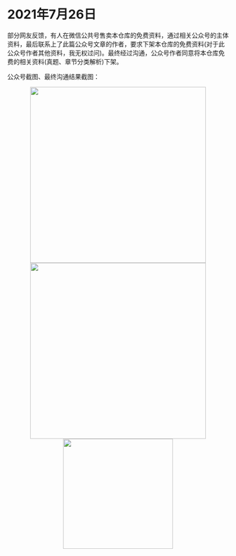 ﻿# 2021年7月26日

部分网友反馈，有人在微信公共号售卖本仓库的免费资料，通过相关公众号的主体资料，最后联系上了此篇公众号文章的作者，要求下架本仓库的免费资料(对于此公众号作者其他资料，我无权过问)。最终经过沟通，公众号作者同意将本仓库免费的相关资料(真题、章节分类解析)下架。 

公众号截图、最终沟通结果截图：
<div align="center">
  <kbd><img src="https://github.com/xxlllq/system_architect/tree/xiangxiaolin/%E8%B5%84%E6%BA%90%E4%BF%9D%E6%8A%A4%E8%AE%B0%E5%BD%95/2021/0726-1.jpg" width=400 />
    </kbd>
   </div>
<div align="center">
  <kbd><img src="https://github.com/xxlllq/system_architect/tree/xiangxiaolin/%E8%B5%84%E6%BA%90%E4%BF%9D%E6%8A%A4%E8%AE%B0%E5%BD%95/2021/0726-2.png" width=400 />
    </kbd>
   </div>
<div align="center">
  <kbd><img src="https://github.com/xxlllq/system_architect/tree/xiangxiaolin/%E8%B5%84%E6%BA%90%E4%BF%9D%E6%8A%A4%E8%AE%B0%E5%BD%95/2021/0726-3.png" width=250 />
    </kbd>
   </div>
